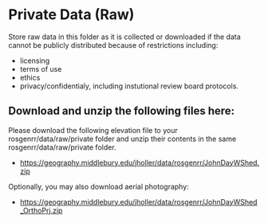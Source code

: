 # Private Data (Raw)
Store raw data in this folder as it is collected or downloaded if the data cannot be publicly distributed because of restrictions including:
- licensing
- terms of use
- ethics
- privacy/confidentialy, including instutional review board protocols.


## Download and unzip the following files here:

Please download the following elevation file to your rosgenrr/data/raw/private folder and unzip their contents in the same rosgenrr/data/raw/private folder.
  - https://geography.middlebury.edu/jholler/data/rosgenrr/JohnDayWShed.zip

Optionally, you may also download aerial photography:
  - https://geography.middlebury.edu/jholler/data/rosgenrr/JohnDayWShed_OrthoPrj.zip
